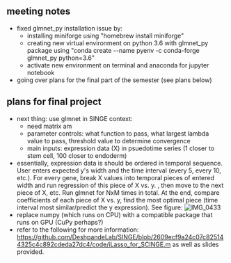 ## meeting notes
- fixed glmnet_py installation issue by:
  - installing miniforge using "homebrew install miniforge"
  - creating new virtual environment on python 3.6 with glmnet_py package using "conda create --name pyenv -c conda-forge glmnet_py python=3.6"
  - activate new environment on terminal and anaconda for jupyter notebook
- going over plans for the final part of the semester (see plans below)
  

## plans for final project
- next thing: use glmnet in SINGE context:
  - need matrix am
  - parameter controls: what function to pass, what largest lambda value to pass, threshold value to determine convergence
  - main inputs: expression data (X) in psuedotime series (1 closer to stem cell, 100 closer to endoderm)
- essentially, expression data is should be ordered in temporal sequence. User enters expected y's width and the time interval (every 5, every 10, etc.). For every gene, break X values into temporal pieces of entered width and run regression of this piece of X vs. y. , then move to the next piece of X, etc. Run glmnet for NxM times in total. At the end, compare coefficients of each piece of X vs. y, find the most optimal piece (time interval most similar/predict the y expression).
  See figure: ![IMG_0433](https://github.com/emilybrxie/lab-notebook/assets/98119821/535e7316-700a-4895-b328-b7f059a58d91)
- replace numpy (which runs on CPU) with a compatible package that runs on GPU (CuPy perhaps?)
- refer to the following for more information: https://github.com/DeshpandeLab/SINGE/blob/2609ecf9a24c07c825144325c4c892cdeda27dc4/code/iLasso_for_SCINGE.m as well as slides provided.

